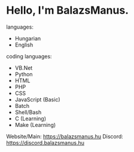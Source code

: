 # Hello, I'm BalazsManus.

languages:
- Hungarian
- English

coding languages:
- VB.Net
- Python
- HTML
- PHP
- CSS
- JavaScript (Basic)
- Batch
- Shell/Bash
- C (Learning)
- Make (Learning)

Website/Main: https://balazsmanus.hu
Discord: https://discord.balazsmanus.hu
